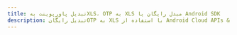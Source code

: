---title: تبدیل پاورپوینت بهXLS، OTP به XLS مبدل رایگان یا Android SDKdescription: تبدیل رایگانOTP به XLS با استفاده از Android Cloud APIs & SDK. همچنین اسناد Microsoft PowerPoint را در Cloud ایجاد، ویرایش و رندر کنید.---